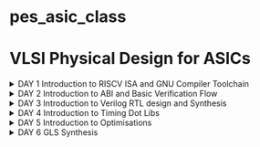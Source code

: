 # pes_asic_class
# VLSI Physical Design for ASICs


<details>
  <summary>DAY 1 
	  Introduction to RISCV ISA and GNU Compiler Toolchain </summary>
  <br>



<img width="399" alt="image" src="https://github.com/eyemann/pes-asic-design-class/assets/142375203/f6d007e4-e06a-4ac6-aec8-10f4acb8b104">




`leafpad sumton.c`
``` c
#include<stdio.h>

int main(){
	int i, sum=0, n=111;
	for (i=1;i<=n; ++i) {
	sum +=i;
	}
	printf("Sum of numbers from 1 to %d is %d \n",n,sum);
	return 0;
}
```
<img width="357" alt="image" src="https://github.com/eyemann/pes-asic-design-class/assets/142375203/5327bec5-1fea-4d43-96fd-7722ea5fe1d9">


`gcc sumton.c`
`.\a.out`


<img width="364" alt="image" src="https://github.com/eyemann/pes-asic-design-class/assets/142375203/419de06a-2e73-4cd8-b899-18065f55aa6c">



## Spike Simulation and Debug

`spike pk sum1ton.o` -> to check whether the instructions produced are right to give the correct output.

<img width="372" alt="image" src="https://github.com/eyemann/pes-asic-design-class/assets/142375203/5f13854e-2764-4e2c-b1dd-86c3f564c973">



`spike -d pk sum1ton.c` is used for debugging.

 Positive : [0 , 2^(n-1)-1]
          Negative : [-1 to 2^(n-1)]

## C program to show the maximum and minimum values of 64bit unsigned and signed numbers


<img width="445" alt="image" src="https://github.com/eyemann/pes-asic-design-class/assets/142375203/c333edb6-c455-451e-8b82-39568087e11a">

  
<img width="469" alt="image" src="https://github.com/eyemann/pes-asic-design-class/assets/142375203/473cddd0-660d-46f9-887e-b685dfc77887">
</br>
</details>

<details>
  <summary>DAY 2 
	  Introduction to ABI and Basic Verification Flow </summary>
  <br>

## C program using asm

<img width="547" alt="image" src="https://github.com/eyemann/pes-asic-design-class/assets/142375203/0b9253d6-e44f-4d97-85c2-ef9e8f917a6f">

</details>

<details>
  <summary>DAY 3 
	  Introduction to Verilog RTL design and Synthesis </summary>
  <br>

	# Using iverilog and gtkwave



<img width="501" alt="image" src="https://github.com/eyemann/pes-asic-design-class/assets/142375203/ae1a032d-db72-4915-a03c-aa9181951237">


<img width="562" alt="image" src="https://github.com/eyemann/pes-asic-design-class/assets/142375203/9c1f455d-f405-4d68-9983-b319c2c0c588">



<img width="440" alt="image" src="https://github.com/eyemann/pes-asic-design-class/assets/142375203/3c85e5c3-8e6f-4741-8ecf-866d0abab9d8">



<img width="579" alt="image" src="https://github.com/eyemann/pes-asic-design-class/assets/142375203/21d8077f-645c-4c8a-80db-03fb0b15de0b">




<img width="231" alt="image" src="https://github.com/eyemann/pes-asic-design-class/assets/142375203/52fc8f6d-b3a2-484b-868a-ad850d08bceb">

</details>

<details>
  <summary>DAY 4
	 Introduction to Timing Dot Libs </summary>
  <br>


<img width="399" alt="image" src="https://github.com/eyemann/pes-asic-design-class/assets/142375203/8eaf117b-2507-4d27-9221-10989bb0d987">


<img width="439" alt="image" src="https://github.com/eyemann/pes-asic-design-class/assets/142375203/ebe6fb60-3bfa-48ef-aeca-48e74da68bcc">


<img width="334" alt="image" src="https://github.com/eyemann/pes-asic-design-class/assets/142375203/b1fed7f9-98e7-48c0-a913-883044ea134f">


<img width="287" alt="image" src="https://github.com/eyemann/pes-asic-design-class/assets/142375203/a9f76084-bad6-40de-8286-b48a80bb503d">


<img width="343" alt="image" src="https://github.com/eyemann/pes-asic-design-class/assets/142375203/d3b07264-134e-43c1-8728-129d1a1c9b6f">


<img width="466" alt="image" src="https://github.com/eyemann/pes-asic-design-class/assets/142375203/1c9e7627-f173-4768-a384-26ce64f41fbe">


<img width="455" alt="image" src="https://github.com/eyemann/pes-asic-design-class/assets/142375203/2567b948-b71d-4e0e-ae86-b89a56e418e3">


<img width="445" alt="image" src="https://github.com/eyemann/pes-asic-design-class/assets/142375203/a7efb63d-0fcf-4579-a5b8-dca6ce96c397">


<img width="604" alt="image" src="https://github.com/eyemann/pes-asic-design-class/assets/142375203/f5237b95-4873-44d6-84bc-be0c81829477">


<img width="425" alt="image" src="https://github.com/eyemann/pes-asic-design-class/assets/142375203/ae853aec-24cd-4abe-874e-9940533fde92">

![image](https://github.com/eyemann/pes-asic-design-class/assets/142375203/492639f6-68b3-4950-ad40-bb69ece929ee)

![image](https://github.com/eyemann/pes-asic-design-class/assets/142375203/b4981944-78ab-4adb-8aaf-6776fa3ff9af)


![image](https://github.com/eyemann/pes-asic-design-class/assets/142375203/cefd4143-f4aa-4701-b4e2-e3fa62d8fed6)

![image](https://github.com/eyemann/pes-asic-design-class/assets/142375203/db472146-4699-4546-a4fc-fd8341e0e2dd)

![image](https://github.com/eyemann/pes-asic-design-class/assets/142375203/8e7f1387-1dd2-4279-89d3-ca7cb2fcca8e)

![image](https://github.com/eyemann/pes-asic-design-class/assets/142375203/7f9d57d2-9fb7-4c79-8e30-a7502a37196a)

![image](https://github.com/eyemann/pes-asic-design-class/assets/142375203/80f0dc8e-9f6b-4b9f-baf3-96239b461624)


![image](https://github.com/eyemann/pes-asic-design-class/assets/142375203/ca834a45-e19c-4f19-a66b-bf45e244f129)


![image](https://github.com/eyemann/pes-asic-design-class/assets/142375203/280caf21-0d82-4edc-a701-3a70a864836f)

![image](https://github.com/eyemann/pes-asic-design-class/assets/142375203/c0fb2bef-d3ad-4eb2-b7f9-525da00a2ca6)
</br>
</details>
<details>
  <summary>DAY 5 
	  Introduction to Optimisations </summary>
  <br>

<img width="421" alt="image" src="https://github.com/eyemann/pes-asic-design-class/assets/142375203/e141bc3f-98da-456f-bd19-b003d6748394">

<img width="438" alt="image" src="https://github.com/eyemann/pes-asic-design-class/assets/142375203/d80c4712-3155-42a6-9bda-93f4de9f22ae">

<img width="360" alt="image" src="https://github.com/eyemann/pes-asic-design-class/assets/142375203/5f758fef-e5c6-4c0c-939d-ac49e0035046">

<img width="422" alt="image" src="https://github.com/eyemann/pes-asic-design-class/assets/142375203/3f190693-40b6-472b-91d4-30baccfc3a04">

<img width="440" alt="image" src="https://github.com/eyemann/pes-asic-design-class/assets/142375203/8be6d498-9ac8-4903-9e11-16cbab2ecb9d">

<img width="452" alt="image" src="https://github.com/eyemann/pes-asic-design-class/assets/142375203/ff9490cd-0013-4364-97f6-a7ba4f6bbfd1">

<img width="386" alt="image" src="https://github.com/eyemann/pes-asic-design-class/assets/142375203/6f3692ff-8185-487b-9777-3ed75a54a5ba">

![image](https://github.com/eyemann/pes-asic-design-class/assets/142375203/da65c9b1-0f55-443b-aea6-1b2bc0121de7)

![image](https://github.com/eyemann/pes-asic-design-class/assets/142375203/dc466c89-34c6-460a-84aa-a7a696e6aa52)

![image](https://github.com/eyemann/pes-asic-design-class/assets/142375203/dd6f958e-36e2-438e-92ae-223a0aaa84b2)

![image](https://github.com/eyemann/pes-asic-design-class/assets/142375203/e885e27b-095a-4bde-b59a-d51b3198039c)

![image](https://github.com/eyemann/pes-asic-design-class/assets/142375203/47863c26-7d87-420d-8144-047cbc096f5c)

![image](https://github.com/eyemann/pes-asic-design-class/assets/142375203/33d670b3-be75-48df-8dc6-3928c56095fa)

![image](https://github.com/eyemann/pes-asic-design-class/assets/142375203/4474e2da-a8f3-4380-b7c3-7197fd80b820)

![image](https://github.com/eyemann/pes-asic-design-class/assets/142375203/839fa475-bcaa-4cf1-8158-b2d4092e921c)

![image](https://github.com/eyemann/pes-asic-design-class/assets/142375203/6b450d9a-b688-4b7d-b3bd-55e6cf09c535)

![image](https://github.com/eyemann/pes-asic-design-class/assets/142375203/65fdc741-06de-46ae-afad-0f8c6ceb4ceb)

![image](https://github.com/eyemann/pes-asic-design-class/assets/142375203/52e9d53d-11a8-4c30-bf86-570e439e50cc)

![image](https://github.com/eyemann/pes-asic-design-class/assets/142375203/b16ca3c5-1176-4b06-9b26-8caf79ff97c3)

![image](https://github.com/eyemann/pes-asic-design-class/assets/142375203/461331d9-182d-4009-817a-748dbb433589)

![image](https://github.com/eyemann/pes-asic-design-class/assets/142375203/ec810ff9-8edb-474b-8ddb-74531db725c7)

![image](https://github.com/eyemann/pes-asic-design-class/assets/142375203/276cbe61-2dba-44fa-ba8c-40c691856bc8)

</br>
</details>

<details>
  <summary>DAY 6 
	 GLS Synthesis</summary>
  <br>

 ![image](https://github.com/eyemann/pes-asic-design-class/assets/142375203/514ead36-3132-4454-aaca-429e8d7ee4dc)

 ![image](https://github.com/eyemann/pes-asic-design-class/assets/142375203/66ecd35a-01ed-4582-8e1e-5004ceb75f77)

![image](https://github.com/eyemann/pes-asic-design-class/assets/142375203/94c8ecdc-6aef-4012-b1a5-b27fdfe6952f)

![image](https://github.com/eyemann/pes-asic-design-class/assets/142375203/34790038-329d-45c8-8352-01bd66a6dd8e)

![image](https://github.com/eyemann/pes-asic-design-class/assets/142375203/d3ce6344-9598-4639-9832-dc97359417b9)

![image](https://github.com/eyemann/pes-asic-design-class/assets/142375203/7f2e3fb6-4458-4eea-af72-9656ac5f862e)

![image](https://github.com/eyemann/pes-asic-design-class/assets/142375203/d45aae30-153f-4562-9f21-a37116c2b425)

![image](https://github.com/eyemann/pes-asic-design-class/assets/142375203/bea780a0-eb0a-4f61-8f98-6170242e3b75)

![image](https://github.com/eyemann/pes-asic-design-class/assets/142375203/2b0d53ca-0122-48d2-92dd-98c233188dce)

![image](https://github.com/eyemann/pes-asic-design-class/assets/142375203/9c1baef0-4879-4dd4-bce0-2fc3f23932aa)

![image](https://github.com/eyemann/pes-asic-design-class/assets/142375203/12a99db3-8027-428d-8e3b-94052a15bf6d)

 </br>
</details>
